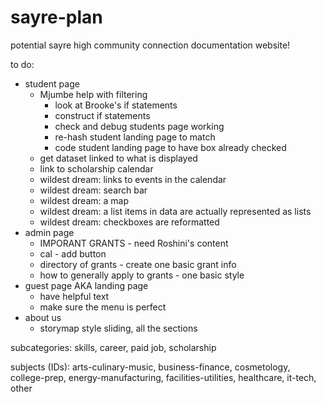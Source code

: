 # sayre-plan
potential sayre high community connection documentation website!

to do:



* student page
    * Mjumbe help with filtering
        - look at Brooke's if statements
        - construct if statements
        - check and debug students page working
        - re-hash student landing page to match
        - code student landing page to have box already checked
    * get dataset linked to what is displayed
    * link to scholarship calendar
    * wildest dream: links to events in the calendar
    * wildest dream: search bar
    * wildest dream: a map
    * wildest dream: a list items in data are actually represented as lists
    * wildest dream: checkboxes are reformatted
* admin page
    * IMPORANT GRANTS - need Roshini's content
    * cal - add  button
    * directory of grants - create one basic grant info
    * how to generally apply to grants - one basic style
* guest page AKA landing page
    * have helpful text
    * make sure the menu is perfect
* about us
    * storymap style sliding, all the sections



subcategories: skills, career, paid job, scholarship

subjects (IDs): arts-culinary-music, business-finance, cosmetology, college-prep, energy-manufacturing, facilities-utilities, healthcare, it-tech, other

